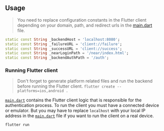 <!-- USAGE EXAMPLES -->

## Usage

> You need to replace configuration constants in the Flutter client depending on your domain, path, and redirect urls in the [main.dart](./lib/main.dart#L112-L116) file.
```dart
static const String _backendHost = 'localhost:8080';
static const String _failureURL = 'client://failure';
static const String _successURL = 'client://success';
static const String _nearLoginPath = '/near/index.html';
static const String _backendAuthPath = '/auth';
```

### Running Flutter client
> Don't forget to generate platform related files and run the backend before running the Flutter client.
> `flutter create --platforms=ios,android .`

[`main.dart`](./lib/main.dart) contains the Flutter client logic that is responsible for the authentication process.
To run the client you must have a connected device or emulator. But you may have to replace `localhost` with your local IP address in the [`main.dart`](./lib/main.dart#L112) file if you want to run the client on a real device.

```sh
flutter run
```
